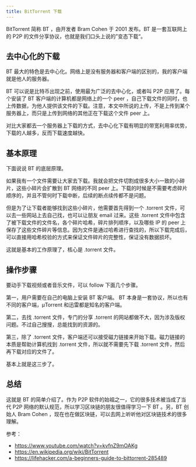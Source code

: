 ```yaml
---
title: BitTorrent 下载
---
```


BitTorrent 简称 BT ，由开发者 Bram Cohen 于 2001 发布。BT 是一套互联网上的 P2P 的文件分享协议，也就是我们口头上说的”变态下载“。

## 去中心化的下载

BT 最大的特色是去中心化。网络上是没有服务器和客户端的区别的，我的客户端就是他人的服务器。

BT 可以说是比特币出现之前，使用最为广泛的去中心化，或者叫 P2P 应用了。每个安装了 BT 客户端的计算机都是网络上的一个 peer ，自己下载文件的同时，也上传数据，为他人提供该文件的下载。注意，本文中所说的上传，不是上传到某个服务器上，而只是上传到网络的其他正在下载这个文件 peer 上。

对比大家都去一个服务器上下载的方式，去中心化下载有明显的带宽利用率优势，下载的人越多，反而下载速度越快。

## 基本原理

下面说说 BT 的底层原理。

如果我有一个文件需要让大家去下载。我就会把文件切割成很多大小一致的小碎片，这些小碎片会扩散到 BT 网络的不同 peer 上。下载的时候是不需要考虑碎片顺序的，并且不管何时下载中断，后续的断点续传都不是问题。

但是为了让下载者能够找到这些小碎片，他需要首先得到一个 .torrent 文件，可以去一些网站上去自己找，也可以让朋友 email 过来。这些 .torrent 文件中包含了被下载文件的文件名，各个碎片哈希，碎片排列顺序，以及哪些 IP 的 peer 上保存了这些文件碎片等信息。因为文件是通过哈希进行查找的，所以下载完成后，可以直接用哈希校验的方式来保证文件碎片的完整性，保证没有数据损坏。

这就是基本的工作原理了，核心是 .torrent 文件。

## 操作步骤

要动手下载视频或者音乐文件，可以 follow 下面几个步骤。

第一，用户需要在自己的电脑上安装 BT 客户端。 BT 本身是一套协议，所以也有不同的客户端，μTorrent 和迅雷都是知名的客户端。

第二，去找 .torrent 文件，专门的分享 .torrent 的网站都做不大，因为涉及版权问题。不过自己搜搜，总能找到的资源的。

第三，除了 .torrent 文件，客户端还可以接受磁力链接来开始下载。磁力链接的本质是帮助计算机找到 .torrent 文件，所以就不需要先下载 .torrent 文件，然后再下载对应的文件了。

基本上就是这三步了。

## 总结

这就是 BT 的简单介绍了。作为 P2P 软件的始祖之一，它的很多技术被当成了当代 P2P 网络的默认规范，所以学习区块链的朋友很值得学习一下 BT 。另，BT 创始人 Bram Cohen ，现在也在做区块链，可以去网上听听他对区块链技术的很多理解。

参考：

- https://www.youtube.com/watch?v=kvfnZ9mOAKg
- https://en.wikipedia.org/wiki/BitTorrent
- https://lifehacker.com/a-beginners-guide-to-bittorrent-285489

